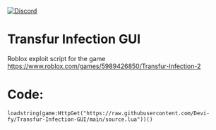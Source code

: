[![Discord](https://media.discordapp.net/attachments/338403017894395905/668536741942263808/Discord-Logo-Color.png)](https://discord.io/Dev1fyfanclub)

# Transfur Infection GUI

Roblox exploit script for the game https://www.roblox.com/games/5989426850/Transfur-Infection-2

# Code:
`loadstring(game:HttpGet("https://raw.githubusercontent.com/Devi-fy/Transfur-Infection-GUI/main/source.lua"))()`
